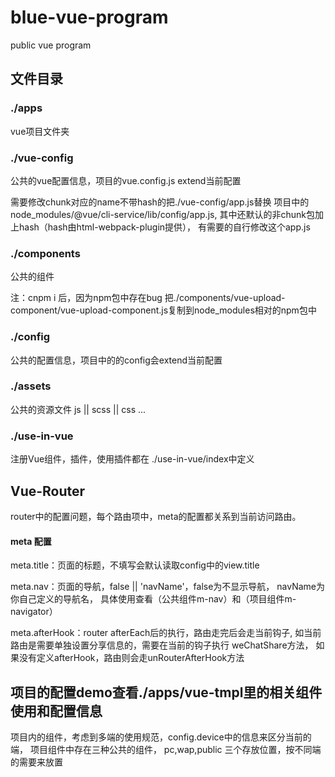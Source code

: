 # blue-vue-program
public vue program 

## 文件目录

### ./apps 
vue项目文件夹

### ./vue-config 
公共的vue配置信息，项目的vue.config.js extend当前配置

需要修改chunk对应的name不带hash的把./vue-config/app.js替换
项目中的node_modules/@vue/cli-service/lib/config/app.js,
其中还默认的非chunk包加上hash（hash由html-webpack-plugin提供），
有需要的自行修改这个app.js

### ./components 
公共的组件

注：cnpm i 后，因为npm包中存在bug
把./components/vue-upload-component/vue-upload-component.js复制到node_modules相对的npm包中

### ./config
公共的配置信息，项目中的的config会extend当前配置

### ./assets
公共的资源文件 js || scss || css ...

### ./use-in-vue
注册Vue组件，插件，使用插件都在 ./use-in-vue/index中定义

## Vue-Router
router中的配置问题，每个路由项中，meta的配置都关系到当前访问路由。

#### meta 配置

meta.title：页面的标题，不填写会默认读取config中的view.title

meta.nav：页面的导航，false || 'navName'，false为不显示导航，
navName为你自己定义的导航名，
具体使用查看（公共组件m-nav）和（项目组件m-navigator）

meta.afterHook：router afterEach后的执行，路由走完后会走当前钩子,
如当前路由是需要单独设置分享信息的，需要在当前的钩子执行 weChatShare方法，
如果没有定义afterHook，路由则会走unRouterAfterHook方法

## 项目的配置demo查看./apps/vue-tmpl里的相关组件使用和配置信息

项目内的组件，考虑到多端的使用规范，config.device中的信息来区分当前的端，
项目组件中存在三种公共的组件， pc,wap,public 三个存放位置，按不同端的需要来放置






















